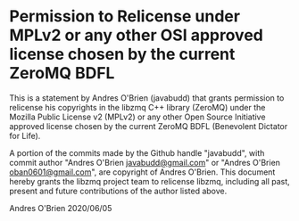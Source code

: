 # Permission to Relicense under MPLv2 or any other OSI approved license chosen by the current ZeroMQ BDFL

This is a statement by Andres O'Brien (javabudd)
that grants permission to relicense his copyrights in the libzmq C++
library (ZeroMQ) under the Mozilla Public License v2 (MPLv2) or any other
Open Source Initiative approved license chosen by the current ZeroMQ
BDFL (Benevolent Dictator for Life).

A portion of the commits made by the Github handle "javabudd", with
commit author "Andres O'Brien <javabudd@gmail.com>" or
"Andres O'Brien <oban0601@gmail.com>", are copyright of Andres O'Brien.
This document hereby grants the libzmq project team to relicense libzmq,
including all past, present and future contributions of the author listed
above.

Andres O'Brien
2020/06/05
